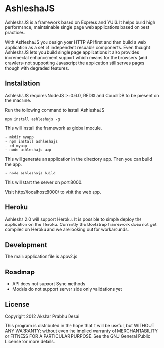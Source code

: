 AshleshaJS
==============================

AshleshaJS is a framework based on Express and YUI3. It helps build high performance, maintainable single page 
web applications based on best practices. 

With AshleshaJS you design your HTTP API first and then build a web application as a set of independent resuable components. 
Even thought AshleshaJS lets you build single page applications it also provides incremental enhancement support which means
for the browsers (and crawlers) not supporting Javascript the application still serves pages though with degraded features. 
 
Installation
-------------------------------

AshleshaJS requires NodeJS >=0.6.0, REDIS and CouchDB to be present on the machine.

Run the following command to install AshleshaJS

```npm install ashleshajs -g```

This will install the framework as global module. 

	- mkdir myapp
	- npm install ashleshajs
	- cd myapp
	- node ashleshajs app

This will generate an application in the directory app. Then you can build the app.

	- node ashleshajs build  

This will start the server on port 8000. 

Visit http://localhost:8000/ to visit the web app. 

Heroku
--------------------------------
Ashlesha 2.0 will support Heroku. It is possible to simple deploy the application on the Heroku.
Currently the Bootstrap framework does not get compiled on Heroku and we are looking out for workarounds.


Development
--------------------------------

The main application file is appv2.js


Roadmap
--------------------------------

- API does not support Sync methods
- Models do not support server side only validations yet

License
--------------------------------

Copyright 2012 Akshar Prabhu Desai

This program is distributed in the hope that it will be useful, but WITHOUT ANY WARRANTY; without even the implied warranty of MERCHANTABILITY or FITNESS FOR A PARTICULAR PURPOSE. See the GNU General Public License for more details.